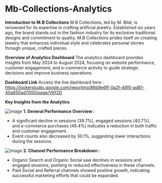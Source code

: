 # Mb-Collections-Analytics

**Introduction to M.B Collections**
M.B Collections, led by M. Bilal, is renowned for its expertise in crafting artificial jewelry. Established six years ago, the brand stands out in the fashion industry for its exclusive traditional designs and commitment to quality. M.B Collections prides itself on creating jewelry that enhances individual style and celebrates personal stories through unique, crafted pieces.

**Overview of Analytics Dashboard**
The analytics dashboard provides insights from May 2024 to August 2024, focusing on website performance, customer engagement, and e-commerce activity to guide strategic decisions and improve business operations.

**Dashboard Link**
Access the live dashboard here : https://lookerstudio.google.com/reporting/86b9e6ff-0a2f-48f0-ad81-40a650ad7000/page/VKf2D

**Key Insights from the Analytics**

![image](https://github.com/user-attachments/assets/e3fb4a70-a615-4862-b90b-bf62f9d2869b)
**1. General Performance Overview :**

* A significant decline in sessions (39.7%), engaged sessions (40.7%), and e-commerce purchases (49.4%) indicates a reduction in both traffic and customer engagement.
* Event counts also decreased by 30.1%, suggesting lower interactions during the sessions

![image](https://github.com/user-attachments/assets/1a1951ab-fac8-4602-8489-fc110f6edc6c)
**2. Channel Performance Breakdown :**

* Organic Search and Organic Social saw declines in sessions and engaged sessions, pointing to reduced effectiveness in these channels.
* Paid Social and Referral channels showed positive growth, indicating successful marketing efforts that could be expanded.

